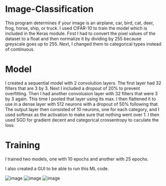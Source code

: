 # Image-Classification
This program determines if your image is an airplane, car, bird, cat, deer, frog, horse, ship, or truck. I used CIFAR-10 to train the model which is included in the Keras module. First I had to convert the pixel values of the dataset to a float and then normalize it by dividing by 255 because greyscale goes up to 255. Next, I changed them to categorical types instead of continuous.  
# Model
I created a sequential model with 2 convolution layers. The first layer had 32 filters that are 3 by 3. Next I included a dropout of 20% to prevent overfitting. Then I had another convolusion layer with 32 filters that were 3 by 3 again. This time I pooled that layer using its max. I then flattened it to use in a dense layer with 512 neurons with a dropout of 50% following that. The output layer then consisted of 10 neurons, one for each category, and I used softmax as the activation to make sure that nothing went over 1. I then used SGD for gradient decent and categorical crossentropy to caculate the loss.  
# Training
I trained two models, one with 10 epochs and another with 25 epochs.  

I also created a GUI to be able to run this ML code.  

![image](https://user-images.githubusercontent.com/54549208/90417888-f720ad80-e079-11ea-8bd3-030911ca3b7f.png)
![image](https://user-images.githubusercontent.com/54549208/90417925-09025080-e07a-11ea-96d2-e6b8385c6efd.png)
![image](https://user-images.githubusercontent.com/54549208/90417962-17e90300-e07a-11ea-8411-58169a38fc22.png)
